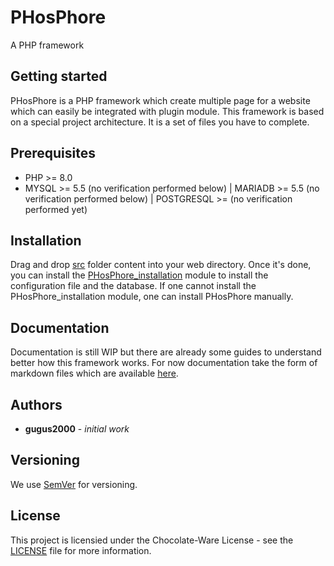 # PHosPhore
 
 A PHP framework

## Getting started

PHosPhore is a PHP framework which create multiple page for a website which can easily be integrated with plugin module.
This framework is based on a special project architecture. It is a set of files you have to complete.

## Prerequisites

* PHP >= 8.0
* MYSQL >= 5.5 (no verification performed below) | MARIADB >= 5.5 (no verification performed below) | POSTGRESQL >= (no verification performed yet)

## Installation

Drag and drop [src](src) folder content into your web directory. Once it's done, you can install the [PHosPhore_installation](https://github.com/gugus2000/PHosPhore_installation) module to install the configuration file and the database.
If one cannot install the PHosPhore_installation module, one can install PHosPhore manually.

## Documentation

Documentation is still WIP but there are already some guides to understand better how this framework works.
For now documentation take the form of markdown files which are available [here](doc/get_started.md).

## Authors

* **gugus2000** - *initial work*

## Versioning

We use [SemVer](http://semver.org/) for versioning.

## License

This project is licensied under the Chocolate-Ware License - see the [LICENSE](LICENSE) file for more information.
